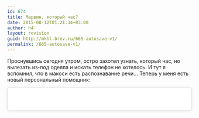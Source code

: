 ```yaml
---
id: 674
title: Марвин, который час?
date: 2015-08-12T01:21:34+03:00
author: h4
layout: revision
guid: http://mkhl.brnv.ru/665-autosave-v1/
permalink: /665-autosave-v1/
---
```

Проснувшись сегодня утром, остро захотел узнать, который час, но вылезать из-под одеяла и искать телефон не хотелось. И тут я вспомнил, что в макоси есть распознавание речи&#8230; Теперь у меня есть новый персональный помощник:

<blockquote class="instagram-media" data-instgrm-captioned data-instgrm-permalink="https://www.instagram.com/p/6O1cNnn1Gv/?utm_source=ig_embed&utm_campaign=loading" data-instgrm-version="12" style=" background:#FFF; border:0; border-radius:3px; box-shadow:0 0 1px 0 rgba(0,0,0,0.5),0 1px 10px 0 rgba(0,0,0,0.15); margin: 1px; max-width:640px; min-width:326px; padding:0; width:99.375%; width:-webkit-calc(100% - 2px); width:calc(100% - 2px);">
  <div style="padding:16px;">
    <a href="https://www.instagram.com/p/6O1cNnn1Gv/?utm_source=ig_embed&utm_campaign=loading" style=" background:#FFFFFF; line-height:0; padding:0 0; text-align:center; text-decoration:none; width:100%;" target="_blank"> </p> 
    
    <div style=" display: flex; flex-direction: row; align-items: center;">
      <div style="background-color: #F4F4F4; border-radius: 50%; flex-grow: 0; height: 40px; margin-right: 14px; width: 40px;">
      </div>
      
      <div style="display: flex; flex-direction: column; flex-grow: 1; justify-content: center;">
        <div style=" background-color: #F4F4F4; border-radius: 4px; flex-grow: 0; height: 14px; margin-bottom: 6px; width: 100px;">
        </div>
        
        <div style=" background-color: #F4F4F4; border-radius: 4px; flex-grow: 0; height: 14px; width: 60px;">
        </div>
      </div>
    </div>
    
    <div style="padding: 19% 0;">
    </div>
    
    <div style="display:block; height:50px; margin:0 auto 12px; width:50px;">
      <svg width="50px" height="50px" viewBox="0 0 60 60" version="1.1" xmlns="https://www.w3.org/2000/svg" xmlns:xlink="https://www.w3.org/1999/xlink"><g stroke="none" stroke-width="1" fill="none" fill-rule="evenodd"><g transform="translate(-511.000000, -20.000000)" fill="#000000"><g><path d="M556.869,30.41 C554.814,30.41 553.148,32.076 553.148,34.131 C553.148,36.186 554.814,37.852 556.869,37.852 C558.924,37.852 560.59,36.186 560.59,34.131 C560.59,32.076 558.924,30.41 556.869,30.41 M541,60.657 C535.114,60.657 530.342,55.887 530.342,50 C530.342,44.114 535.114,39.342 541,39.342 C546.887,39.342 551.658,44.114 551.658,50 C551.658,55.887 546.887,60.657 541,60.657 M541,33.886 C532.1,33.886 524.886,41.1 524.886,50 C524.886,58.899 532.1,66.113 541,66.113 C549.9,66.113 557.115,58.899 557.115,50 C557.115,41.1 549.9,33.886 541,33.886 M565.378,62.101 C565.244,65.022 564.756,66.606 564.346,67.663 C563.803,69.06 563.154,70.057 562.106,71.106 C561.058,72.155 560.06,72.803 558.662,73.347 C557.607,73.757 556.021,74.244 553.102,74.378 C549.944,74.521 548.997,74.552 541,74.552 C533.003,74.552 532.056,74.521 528.898,74.378 C525.979,74.244 524.393,73.757 523.338,73.347 C521.94,72.803 520.942,72.155 519.894,71.106 C518.846,70.057 518.197,69.06 517.654,67.663 C517.244,66.606 516.755,65.022 516.623,62.101 C516.479,58.943 516.448,57.996 516.448,50 C516.448,42.003 516.479,41.056 516.623,37.899 C516.755,34.978 517.244,33.391 517.654,32.338 C518.197,30.938 518.846,29.942 519.894,28.894 C520.942,27.846 521.94,27.196 523.338,26.654 C524.393,26.244 525.979,25.756 528.898,25.623 C532.057,25.479 533.004,25.448 541,25.448 C548.997,25.448 549.943,25.479 553.102,25.623 C556.021,25.756 557.607,26.244 558.662,26.654 C560.06,27.196 561.058,27.846 562.106,28.894 C563.154,29.942 563.803,30.938 564.346,32.338 C564.756,33.391 565.244,34.978 565.378,37.899 C565.522,41.056 565.552,42.003 565.552,50 C565.552,57.996 565.522,58.943 565.378,62.101 M570.82,37.631 C570.674,34.438 570.167,32.258 569.425,30.349 C568.659,28.377 567.633,26.702 565.965,25.035 C564.297,23.368 562.623,22.342 560.652,21.575 C558.743,20.834 556.562,20.326 553.369,20.18 C550.169,20.033 549.148,20 541,20 C532.853,20 531.831,20.033 528.631,20.18 C525.438,20.326 523.257,20.834 521.349,21.575 C519.376,22.342 517.703,23.368 516.035,25.035 C514.368,26.702 513.342,28.377 512.574,30.349 C511.834,32.258 511.326,34.438 511.181,37.631 C511.035,40.831 511,41.851 511,50 C511,58.147 511.035,59.17 511.181,62.369 C511.326,65.562 511.834,67.743 512.574,69.651 C513.342,71.625 514.368,73.296 516.035,74.965 C517.703,76.634 519.376,77.658 521.349,78.425 C523.257,79.167 525.438,79.673 528.631,79.82 C531.831,79.965 532.853,80.001 541,80.001 C549.148,80.001 550.169,79.965 553.369,79.82 C556.562,79.673 558.743,79.167 560.652,78.425 C562.623,77.658 564.297,76.634 565.965,74.965 C567.633,73.296 568.659,71.625 569.425,69.651 C570.167,67.743 570.674,65.562 570.82,62.369 C570.966,59.17 571,58.147 571,50 C571,41.851 570.966,40.831 570.82,37.631"></path></g></g></g></svg>
    </div>
    
    <div style="padding-top: 8px;">
      <div style=" color:#3897f0; font-family:Arial,sans-serif; font-size:14px; font-style:normal; font-weight:550; line-height:18px;">
        View this post on Instagram
      </div>
    </div>
    
    <div style="padding: 12.5% 0;">
    </div>
    
    <div style="display: flex; flex-direction: row; margin-bottom: 14px; align-items: center;">
      <div>
        <div style="background-color: #F4F4F4; border-radius: 50%; height: 12.5px; width: 12.5px; transform: translateX(0px) translateY(7px);">
        </div>
        
        <div style="background-color: #F4F4F4; height: 12.5px; transform: rotate(-45deg) translateX(3px) translateY(1px); width: 12.5px; flex-grow: 0; margin-right: 14px; margin-left: 2px;">
        </div>
        
        <div style="background-color: #F4F4F4; border-radius: 50%; height: 12.5px; width: 12.5px; transform: translateX(9px) translateY(-18px);">
        </div>
      </div>
      
      <div style="margin-left: 8px;">
        <div style=" background-color: #F4F4F4; border-radius: 50%; flex-grow: 0; height: 20px; width: 20px;">
        </div>
        
        <div style=" width: 0; height: 0; border-top: 2px solid transparent; border-left: 6px solid #f4f4f4; border-bottom: 2px solid transparent; transform: translateX(16px) translateY(-4px) rotate(30deg)">
        </div>
      </div>
      
      <div style="margin-left: auto;">
        <div style=" width: 0px; border-top: 8px solid #F4F4F4; border-right: 8px solid transparent; transform: translateY(16px);">
        </div>
        
        <div style=" background-color: #F4F4F4; flex-grow: 0; height: 12px; width: 16px; transform: translateY(-4px);">
        </div>
        
        <div style=" width: 0; height: 0; border-top: 8px solid #F4F4F4; border-left: 8px solid transparent; transform: translateY(-4px) translateX(8px);">
        </div>
      </div>
    </div>
    
    <p>
      </a>
    </p>
    
    <p style=" margin:8px 0 0 0; padding:0 4px;">
      <a href="https://www.instagram.com/p/6O1cNnn1Gv/?utm_source=ig_embed&utm_campaign=loading" style=" color:#000; font-family:Arial,sans-serif; font-size:14px; font-style:normal; font-weight:normal; line-height:17px; text-decoration:none; word-wrap:break-word;" target="_blank">Из говна и палок собрал себе говорящие часы</a>
    </p>
    
    <p style=" color:#c9c8cd; font-family:Arial,sans-serif; font-size:14px; line-height:17px; margin-bottom:0; margin-top:8px; overflow:hidden; padding:8px 0 7px; text-align:center; text-overflow:ellipsis; white-space:nowrap;">
      A post shared by <a href="https://www.instagram.com/mkhlbrnv/?utm_source=ig_embed&utm_campaign=loading" style=" color:#c9c8cd; font-family:Arial,sans-serif; font-size:14px; font-style:normal; font-weight:normal; line-height:17px;" target="_blank"> Mikhail Baranov</a> (@mkhlbrnv) on <time style=" font-family:Arial,sans-serif; font-size:14px; line-height:17px;" datetime="2015-08-11T05:44:13+00:00">Aug 10, 2015 at 10:44pm PDT</time>
    </p></div> </blockquote> 
    
    <p>
    </p>
    
    <h2>
      Пошаговая инструкция
    </h2>
    
    <p>
      В первую очередь, нужно включить поддержку распознавания речи. Идём в <em>System Preferences > Dictation & Speech</em> и включаем поддержку диктовки.
    </p>
    
    <p>
      <a href="http://mkhl.brnv.ru/wp-content/uploads/2015/08/Снимок-экрана-2015-08-11-в-9.13.39.png"><img class="aligncenter wp-image-666 size-full" src="http://mkhl.brnv.ru/wp-content/uploads/2015/08/Снимок-экрана-2015-08-11-в-9.13.39.png" alt="Снимок экрана 2015-08-11 в 9.13.39" width="780" height="434" srcset="https://mkhl.brnv.ru/wp-content/uploads/2015/08/Снимок-экрана-2015-08-11-в-9.13.39.png 780w, https://mkhl.brnv.ru/wp-content/uploads/2015/08/Снимок-экрана-2015-08-11-в-9.13.39-300x167.png 300w" sizes="(max-width: 780px) 100vw, 780px" /></a>
    </p>
    
    <p>
      Конечно, желательно использовать нормальный внешний микрофон. При активации диктовки система предложит скачать дополнительные файлы. Соглашайтесь.
    </p>
    
    <p>
      Теперь нужно сделать так, чтобы система реагировала на голос, идём в <em>System Preferences > Accessibility</em>, переходим в раздел «<em>Dictation</em>». Тут включаем активацию диктовки голосом и задаём ключевое слово (Эта функция появилась только в El Capitan, если у вас ). Сначала я хотел чтобы компьютер откликался на имя Джарвис, но что-то не срослось — то ли у меня проблемы с дикцией, то ли макось не хочет брать на себя такую ответственность. В общем, буду общаться с Марвином. <em>Без паники</em>.
    </p>
    
    <p>
      Теперь самое главное — как узнать время? К сожалению, встроенных команд в системе для этого нет. Но есть возможность запускать произвольные команды.
    </p>
    
    <p>
      Проще всего будет создать shell-скрипт запускаемый из автоматора. Вот этой одной строчкой получаем дату и сразу проговориваем её.
    </p>
    
    <pre>say `date +"%H %M"`</pre>
    
    <p>
      Открываем автоматор. Создаём новую программу, в разделе утилит выбираем запуск shell-скрипта, вставляем туда эту нехитрую команду. Сохраняем программу.
    </p>
    
    <p>
      <a href="http://mkhl.brnv.ru/wp-content/uploads/2015/08/Снимок-экрана-2015-08-11-в-9.40.01.png"><img class="aligncenter wp-image-670 size-full" src="http://mkhl.brnv.ru/wp-content/uploads/2015/08/Снимок-экрана-2015-08-11-в-9.40.01.png" alt="Снимок экрана 2015-08-11 в 9.40.01" width="678" height="368" srcset="https://mkhl.brnv.ru/wp-content/uploads/2015/08/Снимок-экрана-2015-08-11-в-9.40.01.png 678w, https://mkhl.brnv.ru/wp-content/uploads/2015/08/Снимок-экрана-2015-08-11-в-9.40.01-300x163.png 300w" sizes="(max-width: 678px) 100vw, 678px" /></a>
    </p>
    
    <p>
      Возвращаемся в настройки диктовки, нажимаем «<em>Dictation commands</em>» и добавляем новую команду. Указываем ключевую фразу и выбираем нашу запуск нашей программы. Придётся продираться через два выпадающих меню, да. Всё готово, пробуем общаться с новым другом.
    </p>
    
    <p>
      <a href="http://mkhl.brnv.ru/wp-content/uploads/2015/08/Снимок-экрана-2015-08-11-в-9.32.39.png"><img class="aligncenter wp-image-668 size-full" src="http://mkhl.brnv.ru/wp-content/uploads/2015/08/Снимок-экрана-2015-08-11-в-9.32.39.png" alt="" width="801" height="454" srcset="https://mkhl.brnv.ru/wp-content/uploads/2015/08/Снимок-экрана-2015-08-11-в-9.32.39.png 801w, https://mkhl.brnv.ru/wp-content/uploads/2015/08/Снимок-экрана-2015-08-11-в-9.32.39-300x170.png 300w" sizes="(max-width: 801px) 100vw, 801px" /></a>
    </p>
    
    <p>
      <em>P. S.</em> В видео выше у меня Марвин почему-то говорил женским голосом, ну ничего, я это уже исправил в <em>System Preferences > Dictation & Speech</em>, выбрав другой голос на вкладке настроек речи.
    </p>
    
    <p>
      &nbsp;
    </p>